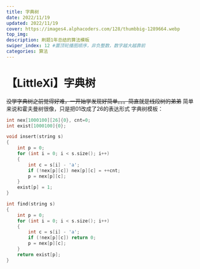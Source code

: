 ```yaml
---
title: 字典树
date: 2022/11/19
updated: 2022/11/19
cover: https://images4.alphacoders.com/128/thumbbig-1289664.webp
top_img: 
description: 刷题1年总结的算法模板
swiper_index: 12 #置顶轮播图顺序，非负整数，数字越大越靠前
categories: 算法
---
```


# 【LittleXi】字典树

~~没学字典树之前觉得好难，一开始学发现好简单。。。简直就是线段树的弟弟~~
简单来说和霍夫曼树很像，只是把01改成了26的表达形式
字典树模板：

```cpp
int nex[1000100][26]{0}, cnt=0;
int exist[1000100]{0};

void insert(string s)
{
	int p = 0;
	for (int i = 0; i < s.size(); i++)
	{
		int c = s[i] - 'a';
		if (!nex[p][c])	nex[p][c] = ++cnt;
		p = nex[p][c];
	}
	exist[p] = 1;
}

int find(string s)
{
	int p = 0;
	for (int i = 0; i < s.size(); i++)
	{
		int c = s[i] - 'a';
		if (!nex[p][c]) return 0;
		p = nex[p][c];
	}
	return exist[p];
}
```